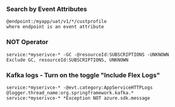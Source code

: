 ### Search by Event Attributes
    @endpoint:/myapp/uat/v1/*/custprofile
    where endpoint is an event attribute

### NOT Operator
    service:*myserivce-* -GC -@resourceId:SUBSCRIPTIONS -UNKNOWN
    Exclude GC, resourceId:SUBSCRIPTIONS, UNKNOWN
    
### Kafka logs - Turn on the toggle "Include Flex Logs"
    service:*myserivce-* -@evt.category:AppServiceHTTPLogs @logger.thread_name:org.springframework.kafka.*
    service:*myserivce-* *Exception NOT azure.sdk.message
